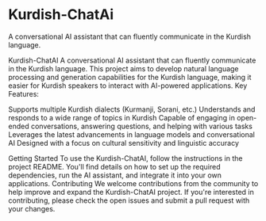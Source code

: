 # Kurdish-ChatAi
A conversational AI assistant that can fluently communicate in the Kurdish language.

Kurdish-ChatAI
A conversational AI assistant that can fluently communicate in the Kurdish language. This project aims to develop natural language processing and generation capabilities for the Kurdish language, making it easier for Kurdish speakers to interact with AI-powered applications.
Key Features:

Supports multiple Kurdish dialects (Kurmanji, Sorani, etc.)
Understands and responds to a wide range of topics in Kurdish
Capable of engaging in open-ended conversations, answering questions, and helping with various tasks
Leverages the latest advancements in language models and conversational AI
Designed with a focus on cultural sensitivity and linguistic accuracy

Getting Started
To use the Kurdish-ChatAI, follow the instructions in the project README. You'll find details on how to set up the required dependencies, run the AI assistant, and integrate it into your own applications.
Contributing
We welcome contributions from the community to help improve and expand the Kurdish-ChatAI project. If you're interested in contributing, please check the open issues and submit a pull request with your changes.
